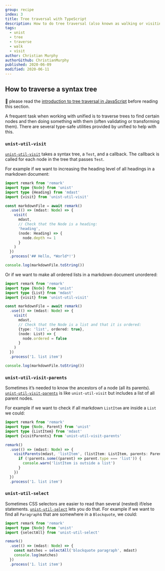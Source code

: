 ```yaml
---
group: recipe
index: 3
title: Tree traversal with TypeScript
description: How to do tree traversal (also known as walking or visiting a tree)
tags:
  - unist
  - tree
  - traverse
  - walk
  - visit
author: Christian Murphy
authorGithub: ChristianMurphy
published: 2020-06-09
modified: 2020-06-11
---
```


## How to traverse a syntax tree

:notebook: please read the [introduction to tree traversal in JavaScript](./tree-traversal/)
before reading this section.

A frequent task when working with unified is to traverse trees to find certain
nodes and then doing something with them (often validating or transforming
them).
There are several type-safe utilities provided by unified to help with this.

### `unist-util-visit`

[`unist-util-visit`](https://github.com/syntax-tree/unist-util-visit#readme)
takes a syntax tree, a `Test`, and a callback.
The callback is called for each node in the tree that passes `Test`.

For example if we want to increasing the heading level of all headings in a
markdown document:

```ts
import remark from 'remark'
import type {Node} from 'unist'
import type {Heading} from 'mdast'
import {visit} from 'unist-util-visit'

const markdownFile = await remark()
  .use(() => (mdast: Node) => {
    visit(
      mdast,
      // Check that the Node is a heading:
      'heading',
      (node: Heading) => {
        node.depth += 1
      }
    )
  })
  .process('## Hello, *World*!')

console.log(markdownFile.toString())
```

Or if we want to make all ordered lists in a markdown document unordered:

```ts
import remark from 'remark'
import type {Node} from 'unist'
import type {List} from 'mdast'
import {visit} from 'unist-util-visit'

const markdownFile = await remark()
  .use(() => (mdast: Node) => {
    visit(
      mdast,
      // Check that the Node is a list and that it is ordered:
      {type: 'list', ordered: true},
      (node: List) => {
        node.ordered = false
      }
    )
  })
  .process('1. list item')

console.log(markdownFile.toString())
```

### `unist-util-visit-parents`

Sometimes it’s needed to know the ancestors of a node (all its parents).
[`unist-util-visit-parents`](https://github.com/syntax-tree/unist-util-visit-parents)
is like `unist-util-visit` but includes a list of all parent nodes.

For example if we want to check if all markdown `ListItem` are inside a `List`
we could:

```ts
import remark from 'remark'
import type {Node, Parent} from 'unist'
import type {ListItem} from 'mdast'
import {visitParents} from 'unist-util-visit-parents'

remark()
  .use(() => (mdast: Node) => {
    visitParents(mdast, 'listItem', (listItem: ListItem, parents: Parent[]) => {
      if (!parents.some((parent) => parent.type === 'list')) {
        console.warn('listItem is outside a list')
      }
    })
  })
  .process('1. list item')
```

### `unist-util-select`

Sometimes CSS selectors are easier to read than several (nested) if/else
statements.
[`unist-util-select`](https://github.com/syntax-tree/unist-util-select) lets
you do that.
For example if we want to find all `Paragraph`s that are somewhere in a
`Blockquote`, we could:

```ts
import remark from 'remark'
import type {Node} from 'unist'
import {selectAll} from 'unist-util-select'

remark()
  .use(() => (mdast: Node) => {
    const matches = selectAll('blockquote paragraph', mdast)
    console.log(matches)
  })
  .process('1. list item')
```
